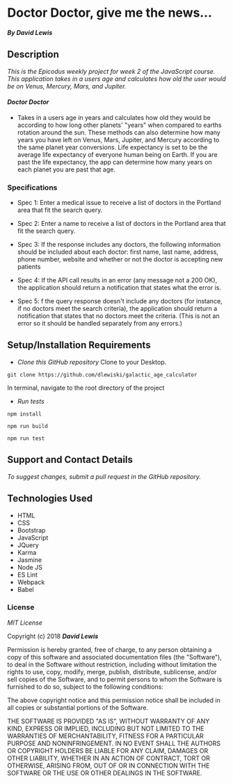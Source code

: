 # Doctor Doctor, give me the news...

#### _By David Lewis_

## Description
_This is the Epicodus weekly project for week 2 of the JavaScript course. This application takes in a users age and calculates how old the user would be on Venus, Mercury, Mars, and Jupiter._

#### _Doctor Doctor_
* Takes in a users age in years and calculates how old they would be according to how long other planets' "years" when compared to earths rotation around the sun. These methods can also determine how many years you have left on Venus, Mars, Jupiter, and Mercury according to the same planet year conversions. Life expectancy is set to be the average life expectancy of everyone human being on Earth. If you are past the life expectancy, the app can determine how many years on each planet you are past that age.

### Specifications
* Spec 1: Enter a medical issue to receive a list of doctors in the Portland area that fit the search query.

* Spec 2: Enter a name to receive a list of doctors in the Portland area that fit the search query.

* Spec 3: If the response includes any doctors, the following information should be included about each doctor: first name, last name, address, phone number, website and whether or not the doctor is accepting new patients

* Spec 4: If the API call results in an error (any message not a 200 OK), the application should return a notification that states what the error is.

* Spec 5: f the query response doesn't include any doctors (for instance, if no doctors meet the search criteria), the application should return a notification that states that no doctors meet the criteria. (This is not an error so it should be handled separately from any errors.)


## Setup/Installation Requirements

* _Clone this GitHub repository_
Clone to your Desktop.

```
git clone https://github.com/dlewiski/galactic_age_calculator
```
In terminal, navigate to the root directory of the project

* _Run tests_

```
npm install
```
```
npm run build
```
```
npm run test
```

## Support and Contact Details

_To suggest changes, submit a pull request in the GitHub repository._

## Technologies Used

* HTML
* CSS
* Bootstrap
* JavaScript
* JQuery
* Karma
* Jasmine
* Node JS
* ES Lint
* Webpack
* Babel

### License

*MIT License*

Copyright (c) 2018 **_David Lewis_**

Permission is hereby granted, free of charge, to any person obtaining a copy
of this software and associated documentation files (the "Software"), to deal
in the Software without restriction, including without limitation the rights
to use, copy, modify, merge, publish, distribute, sublicense, and/or sell
copies of the Software, and to permit persons to whom the Software is
furnished to do so, subject to the following conditions:

The above copyright notice and this permission notice shall be included in all
copies or substantial portions of the Software.

THE SOFTWARE IS PROVIDED "AS IS", WITHOUT WARRANTY OF ANY KIND, EXPRESS OR
IMPLIED, INCLUDING BUT NOT LIMITED TO THE WARRANTIES OF MERCHANTABILITY,
FITNESS FOR A PARTICULAR PURPOSE AND NONINFRINGEMENT. IN NO EVENT SHALL THE
AUTHORS OR COPYRIGHT HOLDERS BE LIABLE FOR ANY CLAIM, DAMAGES OR OTHER
LIABILITY, WHETHER IN AN ACTION OF CONTRACT, TORT OR OTHERWISE, ARISING FROM,
OUT OF OR IN CONNECTION WITH THE SOFTWARE OR THE USE OR OTHER DEALINGS IN THE
SOFTWARE.
